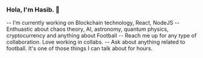 ### Hola, I'm Hasib. 👋

-- I’m currently working on Blockchain technology, React, NodeJS
-- Enthuastic about chaos theory, AI, astronomy, quantum physics, cryptocurrency and anything about Football
-- Reach me up for any type of collaboration. Love working in collabs.
-- Ask about anything related to football. It's one of those things I can talk about for hours. 
